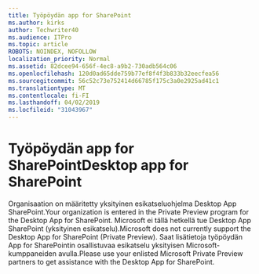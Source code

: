 ```yaml
---
title: Työpöydän app for SharePoint
ms.author: kirks
author: Techwriter40
ms.audience: ITPro
ms.topic: article
ROBOTS: NOINDEX, NOFOLLOW
localization_priority: Normal
ms.assetid: 82dcee94-656f-4ec8-a9b2-730adb564c06
ms.openlocfilehash: 120d0ad65dde759b77ef8f4f3b833b32eecfea56
ms.sourcegitcommit: 56c52c73e752414d66785f175c3a0e2925ad41c1
ms.translationtype: MT
ms.contentlocale: fi-FI
ms.lasthandoff: 04/02/2019
ms.locfileid: "31043967"
---
```

# <a name="desktop-app-for-sharepoint"></a><span data-ttu-id="aaa28-102">Työpöydän app for SharePoint</span><span class="sxs-lookup"><span data-stu-id="aaa28-102">Desktop app for SharePoint</span></span>

<span data-ttu-id="aaa28-103">Organisaation on määritetty yksityinen esikatseluohjelma Desktop App SharePoint.</span><span class="sxs-lookup"><span data-stu-id="aaa28-103">Your organization is entered in the Private Preview program for the Desktop App for SharePoint.</span></span> <span data-ttu-id="aaa28-104">Microsoft ei tällä hetkellä tue Desktop App SharePoint (yksityinen esikatselu).</span><span class="sxs-lookup"><span data-stu-id="aaa28-104">Microsoft does not currently support the Desktop App for SharePoint (Private Preview).</span></span> <span data-ttu-id="aaa28-105">Saat lisätietoja työpöydän App for SharePointin osallistuvaa esikatselu yksityisen Microsoft-kumppaneiden avulla.</span><span class="sxs-lookup"><span data-stu-id="aaa28-105">Please use your enlisted Microsoft Private Preview partners to get assistance with the Desktop App for SharePoint.</span></span>
